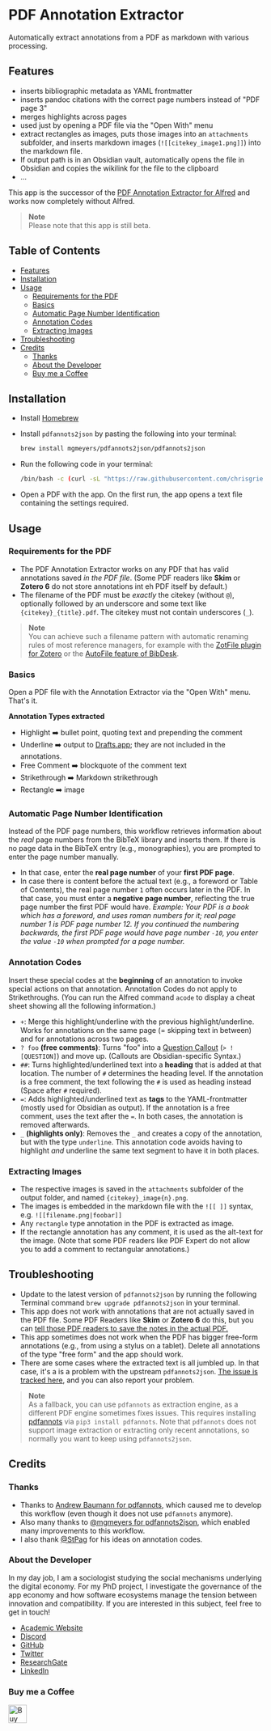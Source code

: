 # PDF Annotation Extractor
Automatically extract annotations from a PDF as markdown with various processing.

## Features
- inserts bibliographic metadata as YAML frontmatter
- inserts pandoc citations with the correct page numbers instead of "PDF page 3"
- merges highlights across pages
- used just by opening a PDF file via the "Open With" menu
- extract rectangles as images, puts those images into an `attachments` subfolder, and inserts markdown images (`![[citekey_image1.png]]`) into the markdown file.
- If output path is in an Obsidian vault, automatically opens the file in Obsidian and copies the wikilink for the file to the clipboard
- …

This app is the successor of the [PDF Annotation Extractor for Alfred](https://github.com/chrisgrieser/pdf-annotation-extractor-alfred) and works now completely without Alfred.

> __Note__  
> Please note that this app is still beta.

## Table of Contents
<!--toc:start-->
  - [Features](#features)
  - [Installation](#installation)
  - [Usage](#usage)
	- [Requirements for the PDF](#requirements-for-the-pdf)
	- [Basics](#basics)
	- [Automatic Page Number Identification](#automatic-page-number-identification)
	- [Annotation Codes](#annotation-codes)
	- [Extracting Images](#extracting-images)
  - [Troubleshooting](#troubleshooting)
  - [Credits](#credits)
    - [Thanks](#thanks)
    - [About the Developer](#about-the-developer)
    - [Buy me a Coffee](#buy-me-a-coffee)
<!--toc:end-->

## Installation
- Install [Homebrew](https://brew.sh/)
- Install `pdfannots2json` by pasting the following into your terminal:

  ```bash
  brew install mgmeyers/pdfannots2json/pdfannots2json
  ```

- Run the following code in your terminal: 

  ```bash
  /bin/bash -c (curl -sL "https://raw.githubusercontent.com/chrisgrieser/pdf-annotation-extractor/main/install.sh")
  ```

- Open a PDF with the app. On the first run, the app opens a text file containing the settings required.

## Usage

### Requirements for the PDF
- The PDF Annotation Extractor works on any PDF that has valid annotations saved *in the PDF file*. (Some PDF readers like __Skim__ or __Zotero 6__ do not store annotations int eh PDF itself by default.)
- The filename of the PDF must be *exactly* the citekey (without `@`), optionally followed by an underscore and some text like `{citekey}_{title}.pdf`. The citekey must not contain underscores (`_`).

> __Note__  
> You can achieve such a filename pattern with automatic renaming rules of most reference managers, for example with the [ZotFile plugin for Zotero](http://zotfile.com/#renaming-rules) or the [AutoFile feature of BibDesk](https://bibdesk.sourceforge.io/manual/BibDeskHelp_77.html#SEC140).

### Basics
Open a PDF file with the Annotation Extractor via the "Open With" menu. That's it.

__Annotation Types extracted__
- Highlight ➡️ bullet point, quoting text and prepending the comment
- Underline ➡️ output to [Drafts.app](https://getdrafts.com/); they are not included in the annotations. 
- Free Comment ➡️ blockquote of the comment text
- Strikethrough ➡️ Markdown strikethrough
- Rectangle ➡️ image

### Automatic Page Number Identification
Instead of the PDF page numbers, this workflow retrieves information about the *real* page numbers from the BibTeX library and inserts them. If there is no page data in the BibTeX entry (e.g., monographies), you are prompted to enter the page number manually.
- In that case, enter the __real page number__ of your __first PDF page__.
- In case there is content before the actual text (e.g., a foreword or Table of Contents), the real page number `1` often occurs later in the PDF. In that case, you must enter a __negative page number__, reflecting the true page number the first PDF would have. *Example: Your PDF is a book which has a foreword, and uses roman numbers for it; real page number 1 is PDF page number 12. If you continued the numbering backwards, the first PDF page would have page number `-10`, you enter the value `-10` when prompted for a page number.*

### Annotation Codes
Insert these special codes at the __beginning__ of an annotation to invoke special actions on that annotation. Annotation Codes do not apply to Strikethroughs. (You can run the Alfred command `acode` to display a cheat sheet showing all the following information.)

- `+`: Merge this highlight/underline with the previous highlight/underline. Works for annotations on the same page (= skipping text in between) and for annotations across two pages.
- `? foo` __(free comments)__: Turns "foo" into a [Question Callout](https://help.obsidian.md/How+to/Use+callouts)  (`> ![QUESTION]`) and move up. (Callouts are Obsidian-specific Syntax.)
- `##`: Turns highlighted/underlined text into a __heading__ that is added at that location. The number of `#` determines the heading level. If the annotation is a free comment, the text following the `#` is used as heading instead (Space after `#` required).
- `=`: Adds highlighted/underlined text as __tags__ to the YAML-frontmatter (mostly used for Obsidian as output). If the annotation is a free comment, uses the text after the `=`. In both cases, the annotation is removed afterwards.
- `_` __(highlights only)__: Removes the `_` and creates a copy of the annotation, but with the type `underline`. This annotation code avoids having to highlight *and* underline the same text segment to have it in both places.

### Extracting Images
- The respective images is saved in the `attachments` subfolder of the output folder, and named `{citekey}_image{n}.png`.
- The images is embedded in the markdown file with the `![[ ]]` syntax, e.g. `![[filename.png|foobar]]`
- Any `rectangle` type annotation in the PDF is extracted as image.
- If the rectangle annotation has any comment, it is used as the alt-text for the image. (Note that some PDF readers like PDF Expert do not allow you to add a comment to rectangular annotations.)

## Troubleshooting
- Update to the latest version of `pdfannots2json` by running the following Terminal command `brew upgrade pdfannots2json` in your terminal.
- This app does not work with annotations that are not actually saved in the PDF file. Some PDF Readers like __Skim__ or __Zotero 6__ do this, but you can [tell those PDF readers to save the notes in the actual PDF.](https://skim-app.sourceforge.io/manual/SkimHelp_45.html)
- This app sometimes does not work when the PDF has bigger free-form annotations (e.g., from using a stylus on a tablet). Delete all annotations of the type "free form" and the app should work.
- There are some cases where the extracted text is all jumbled up. In that case, it's a is a problem with the upstream `pdfannots2json`. [The issue is tracked here](https://github.com/mgmeyers/pdfannots2json/issues/11), and you can also report your problem.

> __Note__  
> As a fallback, you can use `pdfannots` as extraction engine, as a different PDF engine sometimes fixes issues. This requires installing [pdfannots](https://github.com/mgmeyers/pdfannots2json/issues/11) via `pip3 install pdfannots`. Note that `pdfannots` does not support image extraction or extracting only recent annotations, so normally you want to keep using `pdfannots2json`.

## Credits

<!-- vale Google.FirstPerson = NO -->
### Thanks
- Thanks to [Andrew Baumann for pdfannots](https://github.com/0xabu/pdfannots), which caused me to develop this workflow (even though it does not use `pdfannots` anymore).
- Also many thanks to [@mgmeyers for pdfannots2json](https://github.com/mgmeyers/pdfannots2json/), which enabled many improvements to this workflow.
- I also thank [@StPag](https://github.com/stefanopagliari/) for his ideas on annotation codes.

### About the Developer
In my day job, I am a sociologist studying the social mechanisms underlying the digital economy. For my PhD project, I investigate the governance of the app economy and how software ecosystems manage the tension between innovation and compatibility. If you are interested in this subject, feel free to get in touch!

<!-- markdown-link-check-disable -->
- [Academic Website](https://chris-grieser.de/)
- [Discord](https://discordapp.com/users/462774483044794368/)
- [GitHub](https://github.com/chrisgrieser/)
- [Twitter](https://twitter.com/pseudo_meta)
- [ResearchGate](https://www.researchgate.net/profile/Christopher-Grieser)
- [LinkedIn](https://www.linkedin.com/in/christopher-grieser-ba693b17a/)

### Buy me a Coffee
<a href='https://ko-fi.com/Y8Y86SQ91' target='_blank'><img height='36' style='border:0px;height:36px;' src='https://cdn.ko-fi.com/cdn/kofi1.png?v=3' border='0' alt='Buy Me a Coffee at ko-fi.com' /></a>
